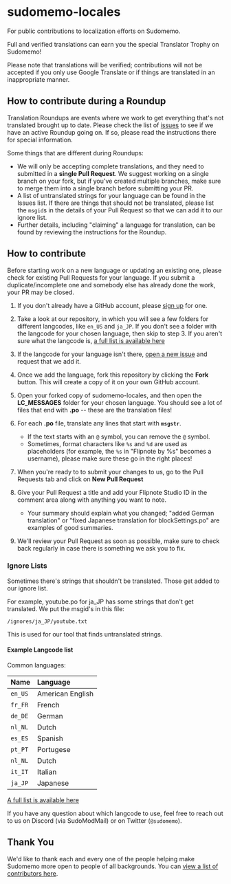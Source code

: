 # sudomemo-locales
For public contributions to localization efforts on Sudomemo.

Full and verified translations can earn you the special Translator Trophy on Sudomemo!

Please note that translations will be verified; contributions will not be accepted if you only use Google Translate or if things are translated in an inappropriate manner.

## How to contribute during a Roundup

Translation Roundups are events where we work to get everything that's not translated brought up to date. Please check the list of [issues](https://github.com/Sudomemo/sudomemo-locales/issues) to see if we have an active Roundup going on. If so, please read the instructions there for special information.

Some things that are different during Roundups:

- We will only be accepting complete translations, and they need to submitted in a **single Pull Request**. We suggest working on a single branch on your fork, but if you've created multiple branches, make sure to merge them into a single branch before submitting your PR.
- A list of untranslated strings for your language can be found in the Issues list. If there are things that should not be translated, please list the `msgid`s in the details of your Pull Request so that we can add it to our ignore list.
- Further details, including "claiming" a language for translation, can be found by reviewing the instructions for the Roundup.

## How to contribute

Before starting work on a new language or updating an existing one, please check for existing Pull Requests for your language. If you submit a duplicate/incomplete one and somebody else has already done the work, your PR may be closed.

1. If you don't already have a GitHub account, please [sign up](https://github.com/join) for one.

2. Take a look at our repository, in which you will see a few folders for different langcodes, like `en_US` and `ja_JP`. If you don't see a folder with the langcode for your chosen language, then skip to step 3. If you aren't sure what the langcode is, [a full list is available here](http://www.lingoes.net/en/translator/langcode.htm)

3. If the langcode for your language isn't there, [open a new issue](https://github.com/Sudomemo/sudomemo-locales/issues/new) and request that we add it.

4. Once we add the language, fork this repository by clicking the **Fork** button. This will create a copy of it on your own GitHub account.

5. Open your forked copy of sudomemo-locales, and then open the **LC_MESSAGES** folder for your chosen language. You should see a lot of files that end with **.po** -- these are the translation files!

7. For each **.po** file, translate any lines that start with **`msgstr`**. 

	* If the text starts with an `@` symbol, you can remove the `@` symbol. 
	* Sometimes, format characters like `%s` and `%d` are used as placeholders (for example, the `%s` in "Flipnote by %s" becomes a username), please make sure these go in the right places!
    
8. When you're ready to to submit your changes to us, go to the Pull Requests tab and click on **New Pull Request**

9. Give your Pull Request a title and add your Flipnote Studio ID in the comment area along with anything you want to note.

	* Your summary should explain what you changed; "added German translation" or "fixed Japanese translation for blockSettings.po" are examples of good summaries.


10. We'll review your Pull Request as soon as possible, make sure to check back regularly in case there is something we ask you to fix.

### Ignore Lists

Sometimes there's strings that shouldn't be translated. Those get added to our ignore list.

For example, youtube.po for ja_JP has some strings that don't get translated. We put the msgid's in this file:

`/ignores/ja_JP/youtube.txt`

This is used for our tool that finds untranslated strings.


#### Example Langcode list

Common languages:

| Name    | Language          |
|:--------|:------------------|
| `en_US` | American English  |
| `fr_FR` | French  |
| `de_DE` | German  |
| `nl_NL` | Dutch  |
| `es_ES` | Spanish  |
| `pt_PT` | Portugese |
| `nl_NL` | Dutch  |
| `it_IT` | Italian  |
| `ja_JP` | Japanese  |

[A full list is available here](http://www.lingoes.net/en/translator/langcode.htm)

If you have any question about which langcode to use, feel free to reach out to us on Discord (via SudoModMail) or on Twitter (`@sudomemo`).

## Thank You

We'd like to thank each and every one of the people helping make Sudomemo more open to people of all backgrounds. You can [view a list of contributors here](https://github.com/Sudomemo/sudomemo-locales/graphs/contributors).
